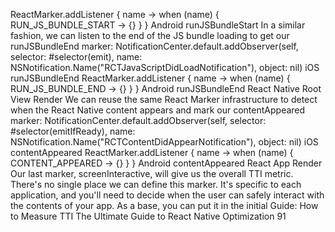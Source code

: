 ReactMarker.addListener { name ->
    when (name) { RUN_JS_BUNDLE_START -> {} }
}
Android runJSBundleStart
In a similar fashion, we can listen to the end of the JS bundle loading to get our runJSBundleEnd 
marker:
NotificationCenter.default.addObserver(self,
    selector: #selector(emit),
    name: NSNotification.Name("RCTJavaScriptDidLoadNotification"),
    object: nil)
iOS runJSBundleEnd
ReactMarker.addListener { name ->
    when (name) { RUN_JS_BUNDLE_END -> {} }
}
Android runJSBundleEnd
React Native Root View Render
We can reuse the same React Marker infrastructure to detect when the React Native content 
appears and mark our contentAppeared marker:
NotificationCenter.default.addObserver(self,
    selector: #selector(emitIfReady),
    name: NSNotification.Name("RCTContentDidAppearNotification"),
    object: nil)
iOS contentAppeared
ReactMarker.addListener { name ->
    when (name) { CONTENT_APPEARED -> {} }
}
Android contentAppeared
React App Render
Our last marker, screenInteractive, will give us the overall TTI metric. There's no single 
place we can define this marker. It's specific to each application, and you'll need to decide when 
the user can safely interact with the contents of your app. As a base, you can put it in the initial 
Guide: How to Measure TTI
The Ultimate Guide to React Native Optimization
91